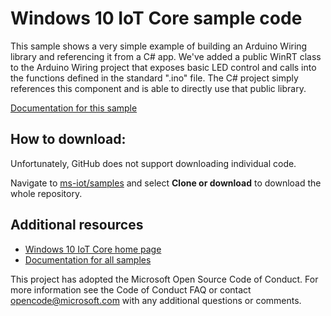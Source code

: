 Windows 10 IoT Core sample code
===============

This sample shows a very simple example of building an Arduino Wiring library and referencing it from a C# app. We've added a public WinRT class to the Arduino Wiring project that exposes basic LED control and calls into the functions defined in the standard ".ino" file. The C# project simply references this component and is able to directly use that public library. 

[Documentation for this sample](https://developer.microsoft.com/en-us/windows/iot/win10/arduinowiringprojectguide) 

## How to download:

Unfortunately, GitHub does not support downloading individual code. 

Navigate to [ms-iot/samples](https://github.com/ms-iot/samples) and select **Clone or download** to download the whole repository.


## Additional resources
* [Windows 10 IoT Core home page](https://developer.microsoft.com/en-us/windows/iot/)
* [Documentation for all samples](https://developer.microsoft.com/en-us/windows/iot/samples)

This project has adopted the Microsoft Open Source Code of Conduct. For more information see the Code of Conduct FAQ or contact opencode@microsoft.com with any additional questions or comments.